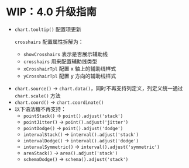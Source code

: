 # WIP：4.0 升级指南

- `chart.tooltip()` 配置项更新

  `crosshairs` 配置属性拆解为：

  - `showCrosshairs` 表示是否展示辅助线
  - `crosshairs` 用来配置辅助线类型
  - `xCrosshairTpl` 配置 x 轴上的辅助线样式
  - `yCrosshairTpl` 配置 y 方向的辅助线样式

* `chart.source()` -> `chart.data()`，同时不再支持列定义，列定义统一通过 `chart.scale()` 方法
* `chart.coord()` -> `chart.coordinate()`
* 以下语法糖不再支持：
  - `pointStack()` -> `point().adjust('stack')`
  - `pointJitter()` -> `point().adjust('jitter')`
  - `pointDodge()` -> `point().adjust('dodge')`
  - `intervalStack()` -> `interval().adjust('stack')`
  - `intervalDodge()` -> `interval().adjust('dodge')`
  - `intervalSymmetric()` -> `interval().adjust('symmetric')`
  - `areaStack()` -> `area().adjust('stack')`
  - `schemaDodge()` -> `schema().adjust('stack')`
